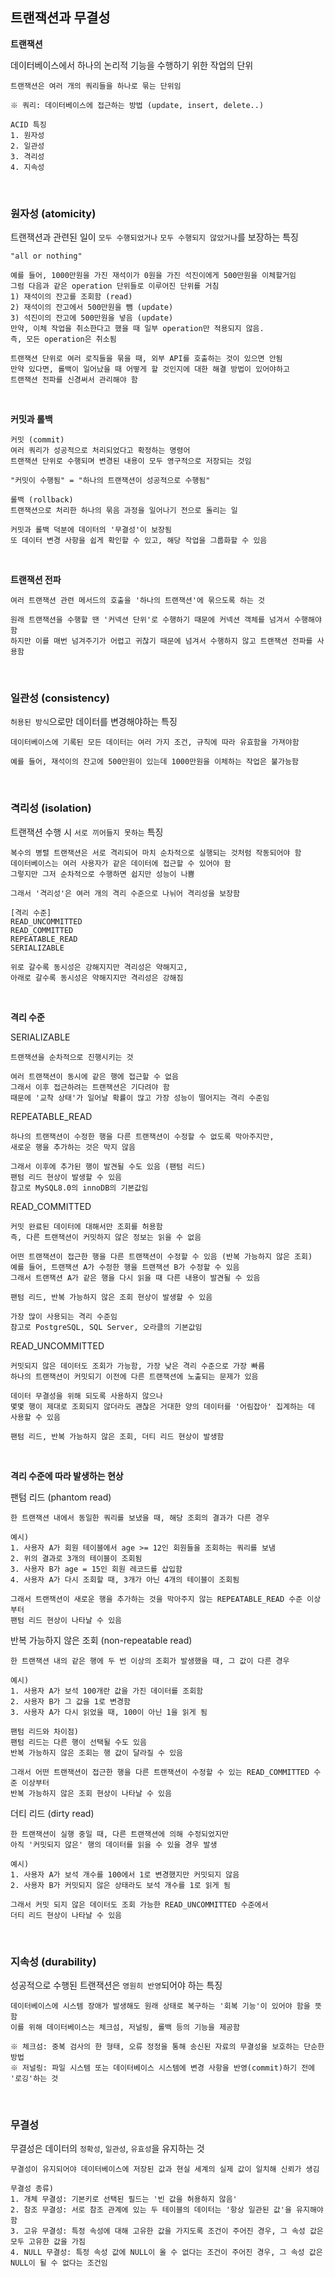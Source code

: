 ## 트랜잭션과 무결성

**트랜잭션**

데이터베이스에서 하나의 논리적 기능을 수행하기 위한 작업의 단위

    트랜잭션은 여러 개의 쿼리들을 하나로 묶는 단위임
    
    ※ 쿼리: 데이터베이스에 접근하는 방법 (update, insert, delete..)

    ACID 특징
    1. 원자성
    2. 일관성
    3. 격리성
    4. 지속성

<br>

### 원자성 (atomicity)

트랜잭션과 관련된 일이 `모두 수행되었거나` `모두 수행되지 않았거나`를 보장하는 특징

    "all or nothing"

    예를 들어, 1000만원을 가진 재석이가 0원을 가진 석진이에게 500만원을 이체할거임
    그럼 다음과 같은 operation 단위들로 이루어진 단위를 거침
    1) 재석이의 잔고를 조회함 (read)
    2) 재석이의 잔고에서 500만원을 뺌 (update)
    3) 석진이의 잔고에 500만원을 넣음 (update)
    만약, 이체 작업을 취소한다고 했을 때 일부 operation만 적용되지 않음. 
    즉, 모든 operation은 취소됨

    트랜잭션 단위로 여러 로직들을 묶을 때, 외부 API를 호출하는 것이 있으면 안됨
    만약 있다면, 롤백이 일어났을 때 어떻게 할 것인지에 대한 해결 방법이 있어야하고 
    트랜잭션 전파를 신경써서 관리해야 함

<br>

**커밋과 롤백**

    커밋 (commit)
    여러 쿼리가 성공적으로 처리되었다고 확정하는 명령어
    트랜잭션 단위로 수행되며 변경된 내용이 모두 영구적으로 저장되는 것임

    "커밋이 수행됨" = "하나의 트랜잭션이 성공적으로 수행됨"

    롤백 (rollback)
    트랜잭션으로 처리한 하나의 묶음 과정을 일어나기 전으로 돌리는 일

    커밋과 롤백 덕분에 데이터의 '무결성'이 보장됨
    또 데이터 변경 사항을 쉽게 확인할 수 있고, 해당 작업을 그룹화할 수 있음

<br>

**트랜잭션 전파**

    여러 트랜잭션 관련 메서드의 호출을 '하나의 트랜잭션'에 묶으도록 하는 것

    원래 트랜잭션을 수행할 땐 '커넥션 단위'로 수행하기 때문에 커넥션 객체를 넘겨서 수행해야 함
    하지만 이를 매번 넘겨주기가 어렵고 귀찮기 때문에 넘겨서 수행하지 않고 트랜잭션 전파를 사용함

<br>

### 일관성 (consistency)

`허용된 방식`으로만 데이터를 변경해야하는 특징

    데이터베이스에 기록된 모든 데이터는 여러 가지 조건, 규칙에 따라 유효함을 가져야함

    예를 들어, 재석이의 잔고에 500만원이 있는데 1000만원을 이체하는 작업은 불가능함

<br>

### 격리성 (isolation)

트랜잭션 수행 시 `서로 끼어들지 못하는` 특징

    복수의 병렬 트랜잭션은 서로 격리되어 마치 순차적으로 실행되는 것처럼 작동되어야 함
    데이터베이스는 여러 사용자가 같은 데이터에 접근할 수 있어야 함
    그렇지만 그저 순차적으로 수행하면 쉽지만 성능이 나쁨

    그래서 '격리성'은 여러 개의 격리 수준으로 나뉘어 격리성을 보장함

    [격리 수준]
    READ_UNCOMMITTED
    READ_COMMITTED
    REPEATABLE_READ
    SERIALIZABLE
    
    위로 갈수록 동시성은 강해지지만 격리성은 약해지고,
    아래로 갈수록 동시성은 약해지지만 격리성은 강해짐

<br>

**격리 수준**

SERIALIZABLE

    트랜잭션을 순차적으로 진행시키는 것

    여러 트랜잭션이 동시에 같은 행에 접근할 수 없음
    그래서 이후 접근하려는 트랜잭션은 기다려야 함
    때문에 '교착 상태'가 일어날 확률이 많고 가장 성능이 떨어지는 격리 수준임

REPEATABLE_READ

    하나의 트랜잭션이 수정한 행을 다른 트랜잭션이 수정할 수 없도록 막아주지만, 
    새로운 행을 추가하는 것은 막지 않음

    그래서 이후에 추가된 행이 발견될 수도 있음 (팬텀 리드)
    팬텀 리드 현상이 발생할 수 있음
    참고로 MySQL8.0의 innoDB의 기본값임

READ_COMMITTED

    커밋 완료된 데이터에 대해서만 조회를 허용함
    즉, 다른 트랜잭션이 커밋하지 않은 정보는 읽을 수 없음

    어떤 트랜잭션이 접근한 행을 다른 트랜잭션이 수정할 수 있음 (반복 가능하지 않은 조회)
    예를 들어, 트랜잭션 A가 수정한 행을 트랜잭션 B가 수정할 수 있음
    그래서 트랜잭션 A가 같은 행을 다시 읽을 때 다른 내용이 발견될 수 있음

    팬텀 리드, 반복 가능하지 않은 조회 현상이 발생할 수 있음
    
    가장 많이 사용되는 격리 수준임
    참고로 PostgreSQL, SQL Server, 오라클의 기본값임

READ_UNCOMMITTED

    커밋되지 않은 데이터도 조회가 가능함, 가장 낮은 격리 수준으로 가장 빠름
    하나의 트랜잭션이 커밋되기 이전에 다른 트랜잭션에 노출되는 문제가 있음
    
    데이터 무결성을 위해 되도록 사용하지 않으나
    몇몇 행이 제대로 조회되지 않더라도 괜찮은 거대한 양의 데이터를 '어림잡아' 집계하는 데 사용할 수 있음

    팬텀 리드, 반복 가능하지 않은 조회, 더티 리드 현상이 발생함

<br>

**격리 수준에 따라 발생하는 현상**

팬텀 리드 (phantom read)

    한 트랜잭션 내에서 동일한 쿼리를 보냈을 때, 해당 조회의 결과가 다른 경우

    예시) 
    1. 사용자 A가 회원 테이블에서 age >= 12인 회원들을 조회하는 쿼리를 보냄
    2. 위의 결과로 3개의 테이블이 조회됨
    3. 사용자 B가 age = 15인 회원 레코드를 삽입함
    4. 사용자 A가 다시 조회할 때, 3개가 아닌 4개의 테이블이 조회됨

    그래서 트랜잭션이 새로운 행을 추가하는 것을 막아주지 않는 REPEATABLE_READ 수준 이상부터
    팬텀 리드 현상이 나타날 수 있음

반복 가능하지 않은 조회 (non-repeatable read)

    한 트랜잭션 내의 같은 행에 두 번 이상의 조회가 발생했을 때, 그 값이 다른 경우

    예시)
    1. 사용자 A가 보석 100개란 값을 가진 데이터를 조회함
    2. 사용자 B가 그 값을 1로 변경함
    3. 사용자 A가 다시 읽었을 때, 100이 아닌 1을 읽게 됨

    팬텀 리드와 차이점)
    팬텀 리드는 다른 행이 선택될 수도 있음
    반복 가능하지 않은 조회는 행 값이 달라질 수 있음

    그래서 어떤 트랜잭션이 접근한 행을 다른 트랜잭션이 수정할 수 있는 READ_COMMITTED 수준 이상부터
    반복 가능하지 않은 조회 현상이 나타날 수 있음

더티 리드 (dirty read)

    한 트랜잭션이 실행 중일 때, 다른 트랜잭션에 의해 수정되었지만
    아직 '커밋되지 않은' 행의 데이터를 읽을 수 있을 경우 발생

    예시)
    1. 사용자 A가 보석 개수를 100에서 1로 변경했지만 커밋되지 않음
    2. 사용자 B가 커밋되지 않은 상태라도 보석 개수를 1로 읽게 됨

    그래서 커밋 되지 않은 데이터도 조회 가능한 READ_UNCOMMITTED 수준에서
    더티 리드 현상이 나타날 수 있음

<br>

### 지속성 (durability)

성공적으로 수행된 트랜잭션은 `영원히 반영`되어야 하는 특징

    데이터베이스에 시스템 장애가 발생해도 원래 상태로 복구하는 '회복 기능'이 있어야 함을 뜻함
    이를 위해 데이터베이스는 체크섬, 저널링, 롤백 등의 기능을 제공함

    ※ 체크섬: 중복 검사의 한 형태, 오류 정정을 통해 송신된 자료의 무결성을 보호하는 단순한 방법
    ※ 저널링: 파일 시스템 또는 데이터베이스 시스템에 변경 사항을 반영(commit)하기 전에 '로깅'하는 것

<br>

### 무결성

무결성은 데이터의 `정확성`, `일관성`, `유효성`을 유지하는 것

    무결성이 유지되어야 데이터베이스에 저장된 값과 현실 세계의 실제 값이 일치해 신뢰가 생김

    무결성 종류)
    1. 개체 무결성: 기본키로 선택된 필드는 '빈 값을 허용하지 않음'
    2. 참조 무결성: 서로 참조 관계에 있는 두 테이블의 데이터는 '항상 일관된 값'을 유지해야 함
    3. 고유 무결성: 특정 속성에 대해 고유한 값을 가지도록 조건이 주어진 경우, 그 속성 값은 모두 고유한 값을 가짐
    4. NULL 무결성: 특정 속성 값에 NULL이 올 수 없다는 조건이 주어진 경우, 그 속성 값은 NULL이 될 수 없다는 조건임

    
    